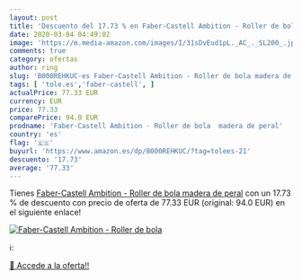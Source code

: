 ```yaml
---
layout: post
title: 'Descuento del 17.73 % en Faber-Castell Ambition - Roller de bola '
date: 2020-03-04 04:49:02
image: 'https://m.media-amazon.com/images/I/31sDvEud1pL._AC_._SL200_.jpg'
comments: true
category: ofertas
author: ring
slug: 'B000REHKUC-es Faber-Castell Ambition - Roller de bola madera de peral'
tags: [ 'tole.es','faber-castell', ]
actualPrice: 77.33 EUR
currency: EUR
price: 77.33
comparePrice: 94.0 EUR
prodname: 'Faber-Castell Ambition - Roller de bola  madera de peral'
country: 'es'
flag: '🇪🇸'
buyurl: 'https://www.amazon.es/dp/B000REHKUC/?tag=tolees-21'
descuento: '17.73'
average: '77.33'
---
```


Tienes [Faber-Castell Ambition - Roller de bola  madera de peral](https://www.amazon.es/dp/B000REHKUC/?tag=tolees-21) con un 17.73 % de descuento con precio de oferta de 77.33 EUR (original: 94.0 EUR) en el siguiente enlace!

[![Faber-Castell Ambition - Roller de bola ](https://m.media-amazon.com/images/I/31sDvEud1pL._AC_._SL200_.jpg)](https://www.amazon.es/dp/B000REHKUC/?tag=tolees-21)

ℹ️:


[🛒 Accede a la oferta!!](https://www.amazon.es/dp/B000REHKUC/?tag=tolees-21)
